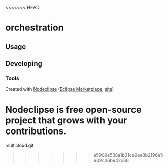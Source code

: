 <<<<<<< HEAD


# orchestration



## Usage



## Developing



### Tools

Created with [Nodeclipse](https://github.com/Nodeclipse/nodeclipse-1)
 ([Eclipse Marketplace](http://marketplace.eclipse.org/content/nodeclipse), [site](http://www.nodeclipse.org))   

Nodeclipse is free open-source project that grows with your contributions.
=======
multicloud.git

>>>>>>> a5909e538a1b31ce9ee8b2196e5632c36be42c66
